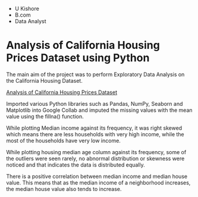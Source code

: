 - U Kishore
- B.com
- Data Analyst

# Analysis of California Housing Prices Dataset using Python

The main aim of the project was to perform Exploratory Data Analysis on the California Housing Dataset.

[Analysis of California Housing Prices Dataset](https://github.com/ukishore33/California-Housing-Prices-Project/blob/main/California%20Housing%20Prices%20Dataset.ipynb)

Imported various Python libraries such as Pandas, NumPy, Seaborn and Matplotlib into Google Collab and imputed the missing values with the mean value using the fillna() function.

While plotting Median income against its frequency, it was right skewed which means there are less households with very high income, while the most of the households have very low income.

While plotting housing median age column against its frequency, some of the outliers were seen rarely, no abnormal distribution or skewness were noticed and that indicates the data is distributed equally.

There is a positive correlation between median income and median house value. This means that as the median income of a neighborhood increases, the median house value also tends to increase. 
